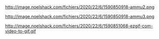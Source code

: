 http://image.noelshack.com/fichiers/2020/22/6/1590850918-ammu2.png

http://image.noelshack.com/fichiers/2020/22/6/1590850918-ammu3.png


http://image.noelshack.com/fichiers/2020/22/6/1590851068-ezgif-com-video-to-gif.gif 
